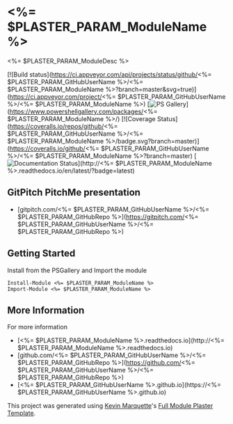 # <%= $PLASTER_PARAM_ModuleName %>

<%= $PLASTER_PARAM_ModuleDesc %>

[![Build status](https://ci.appveyor.com/api/projects/status/github/<%= $PLASTER_PARAM_GitHubUserName %>/<%= $PLASTER_PARAM_ModuleName %>?branch=master&svg=true)](https://ci.appveyor.com/project/<%= $PLASTER_PARAM_GitHubUserName %>/<%= $PLASTER_PARAM_ModuleName %>)
[![PS Gallery](https://img.shields.io/badge/install-PS%20Gallery-blue.svg)](https://www.powershellgallery.com/packages/<%= $PLASTER_PARAM_ModuleName %>/)
[![Coverage Status](https://coveralls.io/repos/github/<%= $PLASTER_PARAM_GitHubUserName %>/<%= $PLASTER_PARAM_ModuleName %>/badge.svg?branch=master)](https://coveralls.io/github/<%= $PLASTER_PARAM_GitHubUserName %>/<%= $PLASTER_PARAM_ModuleName %>?branch=master)
[![Documentation Status](https://img.shields.io/badge/docs-latest-brightgreen.svg?style=flat)](http://<%= $PLASTER_PARAM_ModuleName %>.readthedocs.io/en/latest/?badge=latest)

## GitPitch PitchMe presentation

* [gitpitch.com/<%= $PLASTER_PARAM_GitHubUserName %>/<%= $PLASTER_PARAM_GitHubRepo %>](https://gitpitch.com/<%= $PLASTER_PARAM_GitHubUserName %>/<%= $PLASTER_PARAM_GitHubRepo %>)

## Getting Started

Install from the PSGallery and Import the module

    Install-Module <%= $PLASTER_PARAM_ModuleName %>
    Import-Module <%= $PLASTER_PARAM_ModuleName %>


## More Information

For more information

* [<%= $PLASTER_PARAM_ModuleName %>.readthedocs.io](http://<%= $PLASTER_PARAM_ModuleName %>.readthedocs.io)
* [github.com/<%= $PLASTER_PARAM_GitHubUserName %>/<%= $PLASTER_PARAM_GitHubRepo %>](https://github.com/<%= $PLASTER_PARAM_GitHubUserName %>/<%= $PLASTER_PARAM_GitHubRepo %>)
* [<%= $PLASTER_PARAM_GitHubUserName %>.github.io](https://<%= $PLASTER_PARAM_GitHubUserName %>.github.io)


This project was generated using [Kevin Marquette](http://kevinmarquette.github.io)'s [Full Module Plaster Template](https://github.com/KevinMarquette/PlasterTemplates/tree/master/FullModuleTemplate).